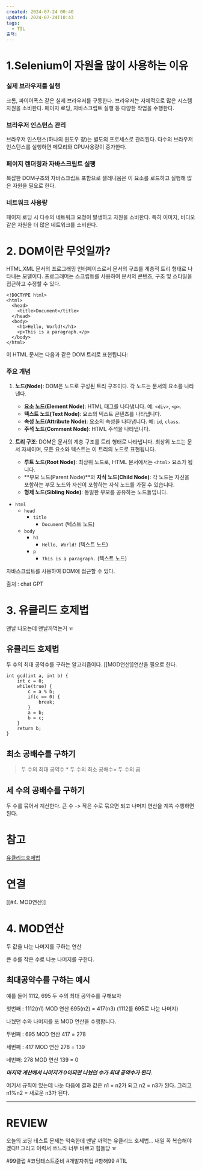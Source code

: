```yaml
---
created: 2024-07-24 00:40
updated: 2024-07-24T10:43
tags:
  - TIL
출처: 
---
```

# 1.Selenium이 자원을 많이 사용하는 이유
### 실제 브라우저를 실행
크롬, 파이어폭스 같은 실제 브라우저를 구동한다. 브라우저는 자체적으로 많은 시스템 자원을 소비한다. 페이지 로딩, 자바스크립트 실행 등 다양한 작업을 수행한다.

###  브라우저 인스턴스 관리
브라우저 인스턴스(하나의 윈도우 창)는 별도의 프로세스로 관리된다. 다수의 브라우저 인스턴스를 실행하면 메모리와 CPU사용량이 증가한다.

### 페이지 렌더링과 자바스크립트 실팽
복잡한 DOM구조와 자바스크립트 포함으로 셀레니움은 이 요소를 로드하고 실행해 많은 자원을 필요로 한다.

### 네트워크 사용량
페이지 로딩 시 다수의 네트워크 요청이 발생하고 자원을 소비한다. 특히 이미지, 비디오 같은 자원을 더 많은 네트워크를 소비한다.


# 2. DOM이란 무엇일까?
HTML,XML 문서의 프로그래밍 인터페이스로서 문서의 구조를 계층적 트리 형태로 나타내는 모델이다. 프로그래머는 스크립트를 사용하여 문서의 콘텐츠, 구조 및 스타일을 접근하고 수정할 수 있다.

```
<!DOCTYPE html>
<html>
  <head>
    <title>Document</title>
  </head>
  <body>
    <h1>Hello, World!</h1>
    <p>This is a paragraph.</p>
  </body>
</html>

```

이 HTML 문서는 다음과 같은 DOM 트리로 표현됩니다:

### 주요 개념

1. **노드(Node)**: DOM은 노드로 구성된 트리 구조이다. 각 노드는 문서의 요소를 나타낸다.
    
    - **요소 노드(Element Node)**: HTML 태그를 나타냅니다. 예: `<div>`, `<p>`.
    - **텍스트 노드(Text Node)**: 요소의 텍스트 콘텐츠를 나타냅니다.
    - **속성 노드(Attribute Node)**: 요소의 속성을 나타냅니다. 예: `id`, `class`.
    - **주석 노드(Comment Node)**: HTML 주석을 나타냅니다.

1. **트리 구조**: DOM은 문서의 계층 구조를 트리 형태로 나타냅니다. 최상위 노드는 문서 자체이며, 모든 요소와 텍스트는 이 트리의 노드로 표현됩니다.
    
    - **루트 노드(Root Node)**: 최상위 노드로, HTML 문서에서는 `<html>` 요소가 됩니다.
    - **부모 노드(Parent Node)**와 **자식 노드(Child Node)**: 각 노드는 자신을 포함하는 부모 노드와 자신이 포함하는 자식 노드를 가질 수 있습니다.
    - **형제 노드(Sibling Node)**: 동일한 부모를 공유하는 노드들입니다.
    
- `html`
    - `head`
        - `title`
            - `Document` (텍스트 노드)
    - `body`
        - `h1`
            - `Hello, World!` (텍스트 노드)
        - `p`
            - `This is a paragraph.` (텍스트 노드)

자바스크립트를 사용하여 DOM에 접근할 수 있다.


출처 : chat GPT


# 3. 유클리드 호제법
맨날 나오는데 맨날까먹는거 ㅠ
## 유클리드 호제법
두 수의 최대 공약수를 구하는 알고리즘이다.
[[MOD연산]]연산을 필요로 한다. 

```
int gcd(int a, int b) {
    int c = 0;
    while(true) {
        c = a % b;
        if(c == 0) {
            break;
        }
        a = b;
        b = c;
    }
    return b;
}
```


## 최소 공배수를 구하기
> 두 수의 최대 공약수 * 두 수의 최소 공배수= 두 수의 곱

## 세 수의 공배수를 구하기
두 수를 묶어서 계산한다.
큰 수 -> 작은 수로 묶으면 되고 나머지 연산을 계쏙 수행하면 된다.  

# 참고

[유클리드호제법](https://park-peanut.tistory.com/31)

# 연결
[[#4. MOD연산]]
# 4. MOD연산

두 값을 나눈 나머지를 구하는 연산

큰 수를 작은 수로 나눈 나머지를 구한다.

## 최대공약수를 구하는 예시
예를 들어 1112, 695 두 수의 최대 공약수를 구해보자


첫번째 : 1112(n1) MOD 연산 695(n2) = 417(n3) (1112를 695로 나눈 나머지)

나눴던 수와 나머지를 또 MOD 연산을 수행합니다.

두번째 : 695 MOD 연산 417 = 278

세번째 : 417 MOD 연산 278 = 139

네번째: 278 MOD 연산 139 = 0

***마지막 계산에서 나머지가 0이되면 나눴던 수가 최대 공약수가 된다.***


여기서 규칙이 있는데 
나눈 다음에 결과 값은 
n1 = n2가 되고
n2 = n3가 된다.
그리고 n1%n2 = 새로운 n3가 된다. 


---
# REVIEW
오늘의 코딩 테스트 문제는 익숙한데 맨날 까먹는 유클리드 호제법... 내일 꼭 복습해야겠다!! 그리고 이력서 쓰느라 너무 바쁘고 힘들당 ㅠ

#99클럽 #코딩테스트준비 #개발자취업 #항해99 #TIL 